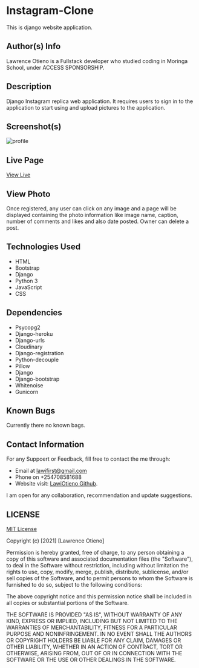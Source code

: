 # Instagram-Clone

This is django website application.

## Author(s) Info
Lawrence Otieno is a Fullstack developer who studied coding in Moringa School, under ACCESS SPONSORSHIP.

## Description
Django Instagram replica web application. It requires users to sign in to the application to start using and upload pictures to the application.

## Screenshot(s)
![profile](https://images2.imgbox.com/96/85/qwLQ4L9C_o.png)


## Live Page
[View Live](https://lawi-instagram.herokuapp.com/)


## View Photo
Once registered, any user can click on any image and a page will be displayed containing the photo information like image name, caption, number of comments and likes and also date posted. 
Owner can delete a post.

## Technologies Used
* HTML
* Bootstrap
* Django
* Python 3
* JavaScript
* CSS


## Dependencies
* Psycopg2
* Django-heroku
* Django-urls
* Cloudinary
* Django-registration
* Python-decouple
* Pillow
* Django
* Django-bootstrap
* Whitenoise
* Gunicorn

## Known Bugs
Currently there no known bags.


## Contact Information
For any Suppoert or Feedback, fill free to contact the me through: 
* Email at lawifirst@gmail.com 
* Phone on +254708581688
* Website visit: [LawiOtieno Github](https://github.com/LawiOtieno).
<p>I am open for any collaboration, recommendation and update suggestions.</p>

## LICENSE

[MIT License](https://choosealicense.com/licenses/mit/)

Copyright (c) [2021] [Lawrence Otieno]

Permission is hereby granted, free of charge, to any person obtaining a copy
of this software and associated documentation files (the "Software"), to deal
in the Software without restriction, including without limitation the rights
to use, copy, modify, merge, publish, distribute, sublicense, and/or sell
copies of the Software, and to permit persons to whom the Software is
furnished to do so, subject to the following conditions:

The above copyright notice and this permission notice shall be included in all
copies or substantial portions of the Software.

THE SOFTWARE IS PROVIDED "AS IS", WITHOUT WARRANTY OF ANY KIND, EXPRESS OR
IMPLIED, INCLUDING BUT NOT LIMITED TO THE WARRANTIES OF MERCHANTABILITY,
FITNESS FOR A PARTICULAR PURPOSE AND NONINFRINGEMENT. IN NO EVENT SHALL THE
AUTHORS OR COPYRIGHT HOLDERS BE LIABLE FOR ANY CLAIM, DAMAGES OR OTHER
LIABILITY, WHETHER IN AN ACTION OF CONTRACT, TORT OR OTHERWISE, ARISING FROM,
OUT OF OR IN CONNECTION WITH THE SOFTWARE OR THE USE OR OTHER DEALINGS IN THE
SOFTWARE.
